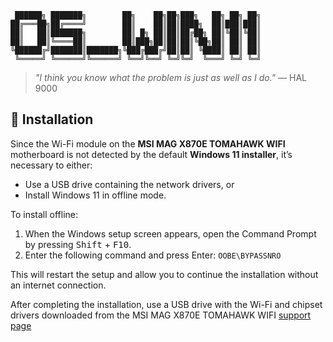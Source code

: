 ```
 ██████╗ ███████╗        ██╗    ██╗██╗███╗   ██╗ ██╗ ██╗
██╔═══██╗██╔════╝        ██║    ██║██║████╗  ██║███║███║
██║   ██║███████╗        ██║ █╗ ██║██║██╔██╗ ██║╚██║╚██║
██║   ██║╚════██║        ██║███╗██║██║██║╚██╗██║ ██║ ██║
╚██████╔╝███████║███████╗╚███╔███╔╝██║██║ ╚████║ ██║ ██║
 ╚═════╝ ╚══════╝╚══════╝ ╚══╝╚══╝ ╚═╝╚═╝  ╚═══╝ ╚═╝ ╚═╝
```
>_"I think you know what the problem is just as well as I do."_
> — HAL 9000

## 💾 Installation

Since the Wi-Fi module on the **MSI MAG X870E TOMAHAWK WIFI** motherboard is not detected by the default **Windows 11 installer**, it’s necessary to either:
- Use a USB drive containing the network drivers, or
- Install Windows 11 in offline mode.

To install offline:

1. When the Windows setup screen appears, open the Command Prompt by pressing <kbd>Shift</kbd> + <kbd>F10</kbd>.
2. Enter the following command and press Enter:
  ```OOBE\BYPASSNRO```

This will restart the setup and allow you to continue the installation without an internet connection.

After completing the installation, use a USB drive with the Wi-Fi and chipset drivers downloaded from the MSI MAG X870E TOMAHAWK WIFI [support page](https://www.msi.com/Motherboard/MAG-X870e-TOMAHAWK-WIFI/support#driver)

